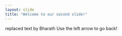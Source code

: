 ```yaml
---
layout: slide
title: "Welcome to our second slide!"
---
```

replaced text by Bharath
Use the left arrow to go back!
